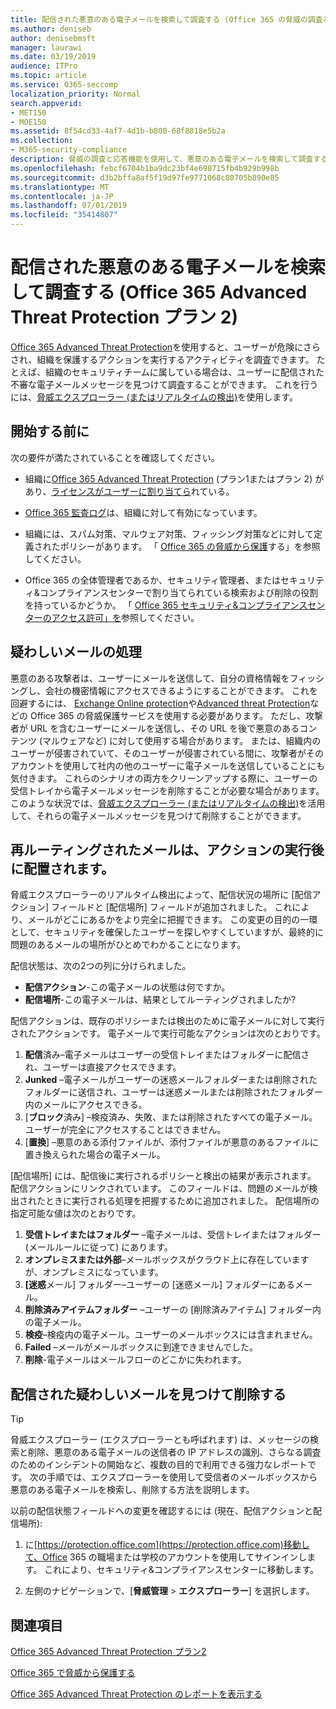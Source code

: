 ```yaml
---
title: 配信された悪意のある電子メールを検索して調査する (Office 365 の脅威の調査と応答
ms.author: deniseb
author: denisebmsft
manager: laurawi
ms.date: 03/19/2019
audience: ITPro
ms.topic: article
ms.service: O365-seccomp
localization_priority: Normal
search.appverid:
- MET150
- MOE150
ms.assetid: 8f54cd33-4af7-4d1b-b800-68f8818e5b2a
ms.collection:
- M365-security-compliance
description: 脅威の調査と応答機能を使用して、悪意のある電子メールを検索して調査する方法について説明します。
ms.openlocfilehash: febcf6704b1ba9dc23bf4e698715fb4b929b998b
ms.sourcegitcommit: d3b2bffa8af5f19d97fe9771068c80705b890e85
ms.translationtype: MT
ms.contentlocale: ja-JP
ms.lasthandoff: 07/01/2019
ms.locfileid: "35414807"
---
```

# <a name="find-and-investigate-malicious-email-that-was-delivered-office-365-advanced-threat-protection-plan-2"></a>配信された悪意のある電子メールを検索して調査する (Office 365 Advanced Threat Protection プラン 2)

[Office 365 Advanced Threat Protection](office-365-atp.md)を使用すると、ユーザーが危険にさらされ、組織を保護するアクションを実行するアクティビティを調査できます。 たとえば、組織のセキュリティチームに属している場合は、ユーザーに配信された不審な電子メールメッセージを見つけて調査することができます。 これを行うには、[脅威エクスプローラー (またはリアルタイムの検出)](threat-explorer.md)を使用します。
  
## <a name="before-you-begin"></a>開始する前に

次の要件が満たされていることを確認してください。
  
- 組織に[Office 365 Advanced Threat Protection](office-365-atp.md) (プラン1またはプラン 2) があり、[ライセンスがユーザーに割り当てら](https://docs.microsoft.com/en-us/office365/admin/subscriptions-and-billing/assign-licenses-to-users)れている。
    
- [Office 365 監査ログ](turn-audit-log-search-on-or-off.md)は、組織に対して有効になっています。 
    
- 組織には、スパム対策、マルウェア対策、フィッシング対策などに対して定義されたポリシーがあります。 「 [Office 365 の脅威から保護](protect-against-threats.md)する」を参照してください。
    
- Office 365 の全体管理者であるか、セキュリティ管理者、またはセキュリティ&amp;コンプライアンスセンターで割り当てられている検索および削除の役割を持っているかどうか。 「 [Office 365 セキュリティ&amp;コンプライアンスセンターのアクセス許可」を](permissions-in-the-security-and-compliance-center.md)参照してください。
    
## <a name="dealing-with-suspicious-emails"></a>疑わしいメールの処理

悪意のある攻撃者は、ユーザーにメールを送信して、自分の資格情報をフィッシングし、会社の機密情報にアクセスできるようにすることができます。 これを回避するには、 [Exchange Online protection](eop/exchange-online-protection-overview.md)や[Advanced threat Protection](office-365-atp.md)などの Office 365 の脅威保護サービスを使用する必要があります。 ただし、攻撃者が URL を含むユーザーにメールを送信し、その URL を後で悪意のあるコンテンツ (マルウェアなど) に対して使用する場合があります。 または、組織内のユーザーが侵害されていて、そのユーザーが侵害されている間に、攻撃者がそのアカウントを使用して社内の他のユーザーに電子メールを送信していることにも気付きます。 これらのシナリオの両方をクリーンアップする際に、ユーザーの受信トレイから電子メールメッセージを削除することが必要な場合があります。 このような状況では、[脅威エクスプローラー (またはリアルタイムの検出)](threat-explorer.md)を活用して、それらの電子メールメッセージを見つけて削除することができます。

## <a name="where-re-routed-emails-are-located-after-actions-are-taken"></a>再ルーティングされたメールは、アクションの実行後に配置されます。

脅威エクスプローラーのリアルタイム検出によって、配信状況の場所に [配信アクション] フィールドと [配信場所] フィールドが追加されました。 これにより、メールがどこにあるかをより完全に把握できます。 この変更の目的の一環として、セキュリティを確保したユーザーを探しやすくしていますが、最終的に問題のあるメールの場所がひとめでわかることになります。

配信状態は、次の2つの列に分けられました。

- **配信アクション**-この電子メールの状態は何ですか。
- **配信場所**-この電子メールは、結果としてルーティングされましたか?

配信アクションは、既存のポリシーまたは検出のために電子メールに対して実行されたアクションです。 電子メールで実行可能なアクションは次のとおりです。

1. **配信**済み–電子メールはユーザーの受信トレイまたはフォルダーに配信され、ユーザーは直接アクセスできます。
2. **Junked** –電子メールがユーザーの迷惑メールフォルダーまたは削除されたフォルダーに送信され、ユーザーは迷惑メールまたは削除されたフォルダー内のメールにアクセスできる。
3. [**ブロック**済み] –検疫済み、失敗、または削除されたすべての電子メール。 ユーザーが完全にアクセスすることはできません。
4. [**置換**] –悪意のある添付ファイルが、添付ファイルが悪意のあるファイルに置き換えられた場合の電子メール。
 
[配信場所] には、配信後に実行されるポリシーと検出の結果が表示されます。 配信アクションにリンクされています。 このフィールドは、問題のメールが検出されたときに実行される処理を把握するために追加されました。 配信場所の指定可能な値は次のとおりです。

1. **受信トレイまたはフォルダー** –電子メールは、受信トレイまたはフォルダー (メールルールに従って) にあります。
2. **オンプレミスまたは外部**–メールボックスがクラウド上に存在していますが、オンプレミスになっています。
3. **[迷惑**メール] フォルダー–ユーザーの [迷惑メール] フォルダーにあるメール。
4. **削除済みアイテムフォルダー** –ユーザーの [削除済みアイテム] フォルダー内の電子メール。
5. **検疫**–検疫内の電子メール。ユーザーのメールボックスには含まれません。
6. **Failed** –メールがメールボックスに到達できませんでした。
7. **削除**-電子メールはメールフローのどこかに失われます。
  
## <a name="find-and-delete-suspicious-email-that-was-delivered"></a>配信された疑わしいメールを見つけて削除する

> [!TIP]
> 脅威エクスプローラー (エクスプローラーとも呼ばれます) は、メッセージの検索と削除、悪意のある電子メールの送信者の IP アドレスの識別、さらなる調査のためのインシデントの開始など、複数の目的で利用できる強力なレポートです。 次の手順では、エクスプローラーを使用して受信者のメールボックスから悪意のある電子メールを検索し、削除する方法を説明します。

以前の配信状態フィールドへの変更を確認するには (現在、配信アクションと配信場所): 

1. に[https://protection.office.com](https://protection.office.com)移動して、Office 365 の職場または学校のアカウントを使用してサインインします。 これにより、セキュリティ&amp;コンプライアンスセンターに移動します。 
    
2. 左側のナビゲーションで、[**脅威管理** \> **エクスプローラー**] を選択します。
<!--Comment>
![Threat Explorer with Delivery Action and Delivery Location fields.](media/ThreatExFields.PNG)

    
3. In the View menu, choose **All email**.<br/>![Use the View menu to choose between Email and Content reports](media/d39013ff-93b6-42f6-bee5-628895c251c2.png)
  
4. Notice the labels that appear in the report, such as **Delivered**, **Unknown**, or **Delivered to junk**.<br/>![Threat Explorer showing data for all email](media/208826ed-a85e-446f-b276-b5fdc312fbcb.png)<br/>(Depending on the actions that were taken on email messages for your organization, you might see additional labels, such as **Blocked** or **Replaced**.)
    
5. In the report, choose **Delivered** to view only emails that ended up in users' inboxes.<br/>![Clicking "Delivered to junk" removes that data from view](media/e6fb2e47-461e-4f6f-8c65-c331bd858758.png)
  
6. Below the chart, review the **Email** list below the chart.<br/>![Below the chart, view a list of email messages that were detected](media/dfb60590-1236-499d-97da-86c68621e2bc.png)
  
7. In the list, choose an item to view more details about that email message. For example, you can click the subject line to view information about the sender, recipients, attachments, and other similar email messages.<br/>![You can view additional information about an item, including details and any attachments](media/5a5707c3-d62a-4610-ae7b-900fff8708b2.png)
  
8. After viewing information about email messages, select one or more items in the list to activate **+ Actions**.
    
9. Use the **+ Actions** list to apply an action, such as **Move to deleted** items. This will delete the selected messages from the recipients' mailboxes.<br/>![When you select one or more email messages, you can choose from several available actions](media/ef12e10c-60a7-4f66-8f76-68d77ae26de1.png)
  
-->
## <a name="related-topics"></a>関連項目

[Office 365 Advanced Threat Protection プラン2](office-365-ti.md)
  
[Office 365 で脅威から保護する](protect-against-threats.md)
  
[Office 365 Advanced Threat Protection のレポートを表示する](view-reports-for-atp.md)
  

